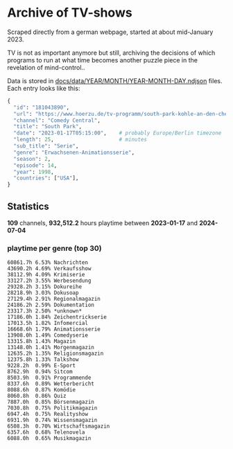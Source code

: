# Archive of TV-shows

Scraped directly from a german webpage, started at about mid-January 2023.

TV is not as important anymore but still, archiving the decisions of which programs to run at what time
becomes another puzzle piece in the revelation of mind-control.. 

Data is stored in [docs/data/YEAR/MONTH/YEAR-MONTH-DAY.ndjson](docs/data/) files. 
Each entry looks like this:

```python
{
  "id": "181043890", 
  "url": "https://www.hoerzu.de/tv-programm/south-park-kohle-an-den-chefkoch/bid_181043890/", 
  "channel": "Comedy Central", 
  "title": "South Park", 
  "date": "2023-01-17T05:15:00",    # probably Europe/Berlin timezone 
  "length": 25,                     # minutes 
  "sub_title": "Serie", 
  "genre": "Erwachsenen-Animationsserie", 
  "season": 2, 
  "episode": 14, 
  "year": 1998, 
  "countries": ["USA"],
}
```

## Statistics

**109** channels, **932,512.2** hours playtime between **2023-01-17** and **2024-07-04**


### playtime per genre (top 30)

    60861.7h 6.53% Nachrichten
    43690.2h 4.69% Verkaufsshow
    38112.9h 4.09% Krimiserie
    33127.2h 3.55% Werbesendung
    29328.2h 3.15% Dokureihe
    28218.9h 3.03% Dokusoap
    27129.4h 2.91% Regionalmagazin
    24186.2h 2.59% Dokumentation
    23317.3h 2.50% *unknown*
    17186.0h 1.84% Zeichentrickserie
    17013.5h 1.82% Infomercial
    16668.6h 1.79% Animationsserie
    13908.0h 1.49% Comedyserie
    13315.8h 1.43% Magazin
    13148.0h 1.41% Morgenmagazin
    12635.2h 1.35% Religionsmagazin
    12375.8h 1.33% Talkshow
    9228.2h  0.99% E-Sport
    8762.9h  0.94% Sitcom
    8503.9h  0.91% Programmende
    8337.6h  0.89% Wetterbericht
    8088.6h  0.87% Komödie
    8060.8h  0.86% Quiz
    7887.0h  0.85% Börsenmagazin
    7030.8h  0.75% Politikmagazin
    6947.4h  0.75% Realityshow
    6931.9h  0.74% Wissensmagazin
    6508.3h  0.70% Wirtschaftsmagazin
    6357.6h  0.68% Telenovela
    6088.0h  0.65% Musikmagazin

